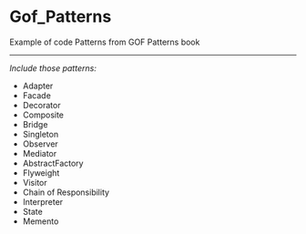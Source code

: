 # Gof_Patterns
Example of code Patterns from GOF Patterns book

--------------

*Include those patterns:*

- Adapter
- Facade
- Decorator
- Composite
- Bridge
- Singleton
- Observer
- Mediator
- AbstractFactory
- Flyweight
- Visitor
- Chain of Responsibility
- Interpreter
- State
- Memento
